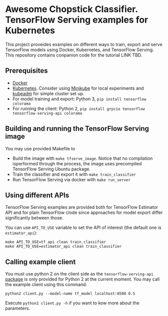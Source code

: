 # Awesome Chopstick Classifier. TensorFlow Serving examples for Kubernetes
This project proveides examples on different ways to train, export and serve 
TensorFlow models using Docker, Kubernetes, and TensorFlow Serving.
This repository contains conpanion code for the tutorial LINK TBD.

## Prerequisites
* [Docker](https://www.docker.com)
* [Kubernetes](https://kubernetes.io). Consider using [Minikube](https://github.com/kubernetes/minikube) for local experiments and [kubeadm](https://kubernetes.io/docs/setup/independent/create-cluster-kubeadm/) for simple cluster set up.
* For model training and export: Python 3, `pip install tensorflow colorama`
* For running the client: Python 2, `pip install grpcio tensorflow tensorflow-serving-api colorama`

## Building and running the TensorFlow Serving image
You may use provided Makefile to 
* Build the image with `make tfserve_image`. Notice that no compilation isperformed through the process, the image uses precompiled TensorFlow Serving Ubuntu package.
* Train the classifier and export it with `make train_classifier`
* Run TensorFlow Serving via docker with `make run_server`

## Using different APIs
TensorFlow Serving examples are provided both for TensorFlow Estimator API and 
for plain TensorFlow clode since approaches for model export differ 
significantly between those.

You can use `API_TO_USE` variable to set the API of interest (the default one
is `estimator_api`):
```
make API_TO_USE=tf_api clean train_classifier
make API_TO_USE=estimator_api clean train_classifier
```

## Calling example client
You must use python 2 on the client side as the `tensorflow-serving-api` [package](https://pypi.python.org/pypi/tensorflow-serving-api/) is only provided for Python 2 at the current moment. You may call the example client using this command:
```
python2 client.py --model-name tf_model localhost:8500 0.5
```

Execute `python2 client.py -h` if you want to kow more about the parameters.

